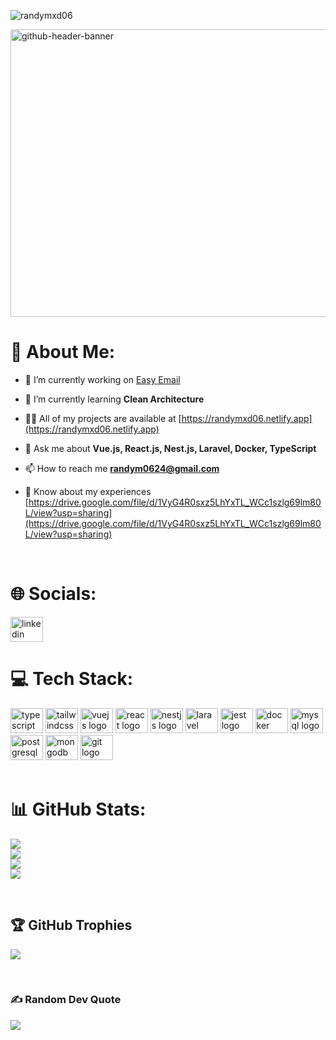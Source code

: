 <p align="left"> <img src="https://komarev.com/ghpvc/?username=randymxd06&label=Profile%20views&color=0e75b6&style=flat" alt="randymxd06" /> </p>

<img width="1700" height="460" alt="github-header-banner" src="https://github.com/user-attachments/assets/075ae57e-2a3d-4318-9850-ef37d093e50b" />

<br/>

# 💫 About Me:

- 🔭 I’m currently working on [Easy Email](https://github.com/randymxd06/Easy_Email)

- 🌱 I’m currently learning **Clean Architecture**

- 👨‍💻 All of my projects are available at [https://randymxd06.netlify.app](https://randymxd06.netlify.app)

- 💬 Ask me about **Vue.js, React.js, Nest.js, Laravel, Docker, TypeScript**

- 📫 How to reach me **randym0624@gmail.com**

- 📄 Know about my experiences [https://drive.google.com/file/d/1VyG4R0sxz5LhYxTL_WCc1szlg69lm80L/view?usp=sharing](https://drive.google.com/file/d/1VyG4R0sxz5LhYxTL_WCc1szlg69lm80L/view?usp=sharing)

<br/>

# 🌐 Socials:
<a href="https://www.linkedin.com/in/randymxd06/" target="_blank">
  <img src="https://raw.githubusercontent.com/maurodesouza/profile-readme-generator/master/src/assets/icons/social/linkedin/default.svg" width="52" height="40" alt="linkedin logo"  />
</a>

<br/>

# 💻 Tech Stack:
<div align="left">
  <img src="https://cdn.jsdelivr.net/gh/devicons/devicon/icons/typescript/typescript-original.svg" width="52" height="40" alt="typescript logo"  />
  <img src="https://cdn.jsdelivr.net/gh/devicons/devicon/icons/tailwindcss/tailwindcss-original-wordmark.svg" width="52" height="40" alt="tailwindcss logo"  />
  <img src="https://cdn.jsdelivr.net/gh/devicons/devicon/icons/vuejs/vuejs-original.svg" width="52" height="40" alt="vuejs logo"  />
  <img src="https://cdn.jsdelivr.net/gh/devicons/devicon/icons/react/react-original.svg" width="52" height="40" alt="react logo"  />
  <img src="https://cdn.jsdelivr.net/gh/devicons/devicon/icons/nestjs/nestjs-original.svg" width="52" height="40" alt="nestjs logo"  />
  <img src="https://cdn.jsdelivr.net/gh/devicons/devicon/icons/laravel/laravel-original.svg" width="52" height="40" alt="laravel logo"  />
  <img src="https://cdn.jsdelivr.net/gh/devicons/devicon/icons/jest/jest-plain.svg" width="52" height="40" alt="jest logo"  />
  <img src="https://cdn.jsdelivr.net/gh/devicons/devicon/icons/docker/docker-original.svg" width="52" height="40" alt="docker logo"  />
  <img src="https://cdn.jsdelivr.net/gh/devicons/devicon/icons/mysql/mysql-original.svg" width="52" height="40" alt="mysql logo"  />
  <img src="https://cdn.jsdelivr.net/gh/devicons/devicon/icons/postgresql/postgresql-original.svg" width="52" height="40" alt="postgresql logo"  />
  <img src="https://cdn.jsdelivr.net/gh/devicons/devicon/icons/mongodb/mongodb-original.svg" width="52" height="40" alt="mongodb logo"  />
  <img src="https://cdn.jsdelivr.net/gh/devicons/devicon/icons/git/git-original.svg" width="52" height="40" alt="git logo"  />
</div>
<br/>

# 📊 GitHub Stats:
![](https://github-readme-stats.vercel.app/api/top-langs/?username=randymxd06&theme=radical&hide_border=false&include_all_commits=false&count_private=false&layout=compact)<br/>
![](https://github-readme-stats.vercel.app/api?username=randymxd06&theme=radical&hide_border=false&include_all_commits=false&count_private=false)<br/>
![](https://github-readme-streak-stats.herokuapp.com/?user=randymxd06&theme=radical&hide_border=false)<br/>
![](https://github-contributor-stats.vercel.app/api?username=randymxd06&limit=5&theme=dark&combine_all_yearly_contributions=true)

<br/>

## 🏆 GitHub Trophies
![](https://github-profile-trophy.vercel.app/?username=randymxd06&theme=radical&no-frame=false&no-bg=false&margin-w=4)

<br/>

### ✍️ Random Dev Quote
![](https://quotes-github-readme.vercel.app/api?type=horizontal&theme=radical)

